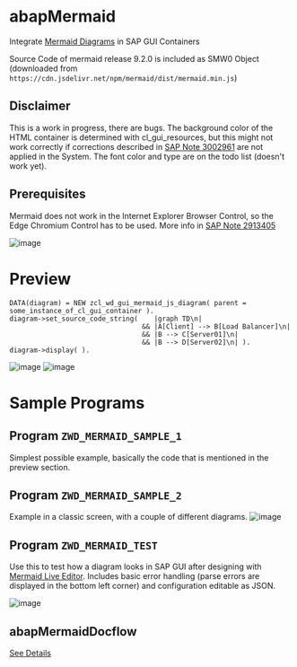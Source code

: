 # abapMermaid
Integrate [Mermaid Diagrams](https://github.com/mermaid-js/mermaid) in SAP GUI Containers

Source Code of mermaid release 9.2.0 is included as SMW0 Object (downloaded from `https://cdn.jsdelivr.net/npm/mermaid/dist/mermaid.min.js`)

## Disclaimer
This is a work in progress, there are bugs. The background color of the HTML container is determined with cl_gui_resources, but this might not work correctly if corrections described in [SAP Note 3002961](https://launchpad.support.sap.com/#/notes/3002961) are not applied in the System. 
The font color and type are on the todo list (doesn't work yet).

## Prerequisites
Mermaid does not work in the Internet Explorer Browser Control, so the Edge Chromium Control has to be used. More info in [SAP Note 2913405](https://launchpad.support.sap.com/#/notes/2913405)

![image](https://user-images.githubusercontent.com/6908247/162700774-2aedd4ac-526c-4b82-9dff-cb331ddf3cf4.png)


# Preview
```abap
DATA(diagram) = NEW zcl_wd_gui_mermaid_js_diagram( parent = some_instance_of_cl_gui_container ).
diagram->set_source_code_string(    |graph TD\n|
                                 && |A[Client] --> B[Load Balancer]\n|
                                 && |B --> C[Server01]\n|
                                 && |B --> D[Server02]\n| ).
diagram->display( ).
```
![image](https://user-images.githubusercontent.com/6908247/162644750-43fa7f39-2610-4da9-963f-3beec23d9143.png) ![image](https://user-images.githubusercontent.com/6908247/162644775-c2aba0bc-6144-4471-b69e-6e2e8add5187.png)

# Sample Programs
## Program `ZWD_MERMAID_SAMPLE_1`
Simplest possible example, basically the code that is mentioned in the preview section.

## Program `ZWD_MERMAID_SAMPLE_2`
Example in a classic screen, with a couple of different diagrams. 
![image](https://user-images.githubusercontent.com/6908247/162852204-b6f09007-6518-451c-a3eb-ca47917f6717.png)

## Program `ZWD_MERMAID_TEST`
Use this to test how a diagram looks in SAP GUI after designing with [Mermaid Live Editor](https://mermaid.live).
Includes basic error handling (parse errors are displayed in the bottom left corner) and configuration editable as JSON.

![image](https://user-images.githubusercontent.com/6908247/162852877-9c5b6dae-5d97-4164-b03e-1e31092d06a7.png)

## abapMermaidDocflow
[See Details](https://github.com/thedoginthewok/abapMermaidDocflow)
